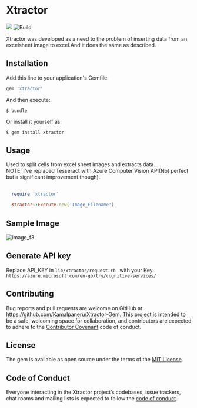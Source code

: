 # Xtractor
<img src="https://badge.fury.io/rb/xtractor.svg" /> <img src="https://travis-ci.org/Kamalpaneru/Xtractor.svg?branch=master" alt="Build" />


Xtractor was developed as a need to the problem of inserting data from an excelsheet image to excel.And it does the same as described.

## Installation

Add this line to your application's Gemfile:

```ruby
gem 'xtractor'
```

And then execute:

    $ bundle

Or install it yourself as:

    $ gem install xtractor

## Usage

Used to split cells from excel sheet images and extracts data. <br>
  NOTE: I've replaced Tesseract with Azure Computer Vision API(Not perfect but a significant improvement though).<br> <br>

  ```ruby
    require 'xtractor'

    Xtractor::Execute.new('Image_Filename')

  ```
## Sample Image

![image_f3](https://user-images.githubusercontent.com/13826932/31273813-03dde45a-aab0-11e7-942f-c77202f996d1.jpg)

## Generate API key
  Replace API_KEY in ```lib/xtractor/request.rb ``` with your Key.<br>
    ```https://azure.microsoft.com/en-gb/try/cognitive-services/ ```

## Contributing

Bug reports and pull requests are welcome on GitHub at https://github.com/Kamalpaneru/Xtractor-Gem. This project is intended to be a safe, welcoming space for collaboration, and contributors are expected to adhere to the [Contributor Covenant](http://contributor-covenant.org) code of conduct.

## License

The gem is available as open source under the terms of the [MIT License](http://opensource.org/licenses/MIT).

## Code of Conduct

Everyone interacting in the Xtractor project’s codebases, issue trackers, chat rooms and mailing lists is expected to follow the [code of conduct](https://github.com/Kamalpaneru/Xtractor-Gem/blob/master/CODE_OF_CONDUCT.md).
